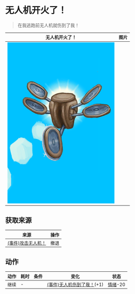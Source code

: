 # 无人机开火了！  
> 在我逃跑前无人机就伤到了我！  
  
  无人机开火了！  |   图片   
 ----  |  ----:   
   |  ![](Sprite/Drone.png)   
  
## 获取来源  
来源  |  操作  
----  |  ----  
[(事件)攻击无人机！](Event_DroneFight.md)  |  撤退  
## 动作  
动作  |  耗时  |  条件  |  变化  |  状态  
----  |  ----  |  ----  |  ----  |  ----  
继续<br>  |  -  |    |  [(事件)无人机伤到了我！](Event_DroneWoundMinor.md)(+1)<br>  |  [情绪](Morale.md)-20  
